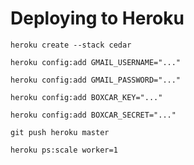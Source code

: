 
# Deploying to Heroku

`heroku create --stack cedar`

`heroku config:add GMAIL_USERNAME="..."`

`heroku config:add GMAIL_PASSWORD="..."`

`heroku config:add BOXCAR_KEY="..."`

`heroku config:add BOXCAR_SECRET="..."`

`git push heroku master`

`heroku ps:scale worker=1`

